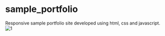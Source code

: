 # sample_portfolio
Responsive sample portfolio site developed using html, css and javascript.
![1](https://user-images.githubusercontent.com/58439134/125972066-fdf715a4-34a8-490e-a5ca-b14b8d131321.PNG)
